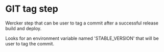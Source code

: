 # GIT tag step

Wercker step that can be user to tag a commit after a successful release build and deploy.

Looks for an environment variable named 'STABLE_VERSION' that will be user to tag the commit.
